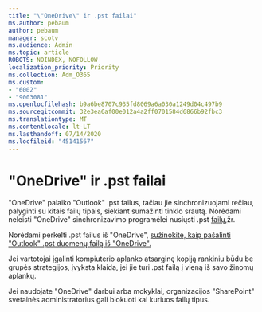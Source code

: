 ```yaml
---
title: "\"OneDrive\" ir .pst failai"
ms.author: pebaum
author: pebaum
manager: scotv
ms.audience: Admin
ms.topic: article
ROBOTS: NOINDEX, NOFOLLOW
localization_priority: Priority
ms.collection: Adm_O365
ms.custom:
- "6002"
- "9003081"
ms.openlocfilehash: b9a6be8707c935fd8069a6a030a1249d04c497b9
ms.sourcegitcommit: 32e3ea6af00e012a4a2ff0701584d6866b92fbc3
ms.translationtype: MT
ms.contentlocale: lt-LT
ms.lasthandoff: 07/14/2020
ms.locfileid: "45141567"
---
```

# <a name="onedrive-and-pst-files"></a>"OneDrive" ir .pst failai 

"OneDrive" palaiko "Outlook" .pst failus, tačiau jie sinchronizuojami rečiau, palyginti su kitais failų tipais, siekiant sumažinti tinklo srautą. Norėdami neleisti "OneDrive" sinchronizavimo programėlei nusiųsti .pst [failų,](https://docs.microsoft.com/onedrive/block-file-types)žr. 

Norėdami perkelti .pst failus iš "OneDrive", [sužinokite, kaip pašalinti "Outlook" .pst duomenų failą iš "OneDrive".](https://support.microsoft.com/office/how-to-remove-an-outlook-pst-data-file-from-onedrive-b6b9e522-59bd-40f7-949f-168d0aa9b38e) 

Jei vartotojai įgalinti kompiuterio aplanko atsarginę kopiją rankiniu būdu be grupės strategijos, įvyksta klaida, jei jie turi .pst failą į vieną iš savo žinomų aplankų.

Jei naudojate "OneDrive" darbui arba mokyklai, organizacijos "SharePoint" svetainės administratorius gali blokuoti kai kuriuos failų tipus.